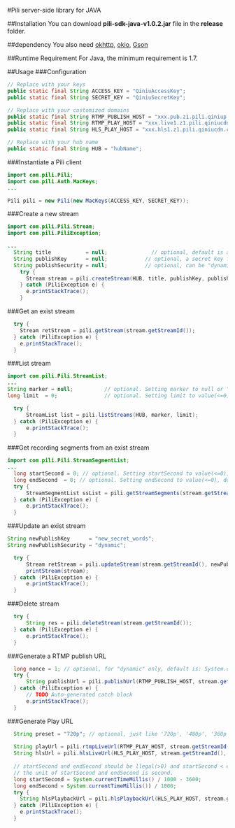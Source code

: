 #Pili server-side library for JAVA

##Installation
You can download **pili-sdk-java-v1.0.2.jar** file in the **release** folder.

##dependency
You also need [okhttp][1], [okio][2], [Gson][3]

[1]: http://square.github.io/okhttp/
[2]: https://github.com/square/okio
[3]: https://code.google.com/p/google-gson/downloads/detail?name=google-gson-2.2.4-release.zip&

##Runtime Requirement
For Java, the minimum requirement is 1.7.

##Usage
###Configuration
```JAVA
// Replace with your keys
public static final String ACCESS_KEY = "QiniuAccessKey";
public static final String SECRET_KEY = "QiniuSecretKey";

// Replace with your customized domains
public static final String RTMP_PUBLISH_HOST = "xxx.pub.z1.pili.qiniup.com";
public static final String RTMP_PLAY_HOST = "xxx.live1.z1.pili.qiniucdn.com";
public static final String HLS_PLAY_HOST = "xxx.hls1.z1.pili.qiniucdn.com";

// Replace with your hub name
public static final String HUB = "hubName";
```

###Instantiate a Pili client
```JAVA
import com.pili.Pili;
import com.pili.Auth.MacKeys;
...

Pili pili = new Pili(new MacKeys(ACCESS_KEY, SECRET_KEY));

```

###Create a new stream
```JAVA
import com.pili.Pili.Stream;
import com.pili.PiliException;

...
  String title           = null;              // optional, default is auto-generated. Setting title to null or "" or " ", default you choosed. The length of title should be at least 5.
  String publishKey      = null;            // optional, a secret key for signing the <publishToken>, default is   auto-generated. Setting publishKey to null or "" or " ", default you choosed.
  String publishSecurity = null;            // optional, can be "dynamic" or "static", default is "dynamic"
    try {
      Stream stream = pili.createStream(HUB, title, publishKey, publishSecurity);
    } catch (PiliException e) {
      e.printStackTrace();
    }
```

###Get an exist stream
```JAVA
  try {
    Stream retStream = pili.getStream(stream.getStreamId());
  } catch (PiliException e) {
    e.printStackTrace();
  }
```

###List stream
```JAVA
import com.pili.Pili.StreamList;
...
String marker = null;          // optional. Setting marker to null or "" or " ", default you choosed.
long limit  = 0;               // optional. Setting limit to value(<=0), default you choosed.

  try {
      StreamList list = pili.listStreams(HUB, marker, limit);
  } catch (PiliException e) {
      e.printStackTrace();
  }
```

###Get recording segments from an exist stream
```JAVA
import com.pili.Pili.StreamSegmentList;
...
  long startSecond = 0; // optional. Setting startSecond to value(<=0), default you choosed.
  long endSecond  = 0; // optional. Setting endSecond to value(<=0), default you choosed.
  try {
      StreamSegmentList ssList = pili.getStreamSegments(stream.getStreamId(), startSecond, endSecond);
  } catch (PiliException e) {
      e.printStackTrace();
  }
```

###Update an exist stream
```JAVA
String newPublishKey      = "new_secret_words";
String newPublishSecurity = "dynamic";

  try {
      Stream retStream = pili.updateStream(stream.getStreamId(), newPublishKey, newPublishSecurity);
      printStream(stream);
  } catch (PiliException e) {
      e.printStackTrace();
  }
```
###Delete stream
```JAVA
  try {
      String res = pili.deleteStream(stream.getStreamId());
  } catch (PiliException e) {
      e.printStackTrace();
  }
```

###Generate a RTMP publish URL
```JAVA
  long nonce = 1; // optional, for "dynamic" only, default is: System.currentTimeMillis(). Setting nonce to value(<=0), default you choosed. 
  try {
      String publishUrl = pili.publishUrl(RTMP_PUBLISH_HOST, stream.getStreamId(), stream.getPublishKey(), stream.getPublishSecurity(), nonce);
  } catch (PiliException e) {
      // TODO Auto-generated catch block
      e.printStackTrace();
  }
```

###Generate Play URL
```JAVA
  String preset = "720p"; // optional, just like '720p', '480p', '360p', '240p'. All presets should be defined first. Setting preset to null or "" or " " ..., default you choosed.
  
  String playUrl = pili.rtmpLiveUrl(RTMP_PLAY_HOST, stream.getStreamId(), preset);
  String hlsUrl = pili.hlsLiveUrl(HLS_PLAY_HOST, stream.getStreamId(), preset);
  
  // startSecond and endSecond should be llegal(>0) and startSecond < endSecond, otherwise PiliException will be thrown
  // the unit of startSecond and endSecond is second.
  long startSecond = System.currentTimeMillis() / 1000 - 3600; 
  long endSecond = System.currentTimeMillis()) / 1000;
  try {
    String hlsPlaybackUrl = pili.hlsPlaybackUrl(HLS_PLAY_HOST, stream.getStreamId(), startSecond, endSecond, preset);
  } catch (PiliException e) {
    e.printStackTrace();
  }
```
